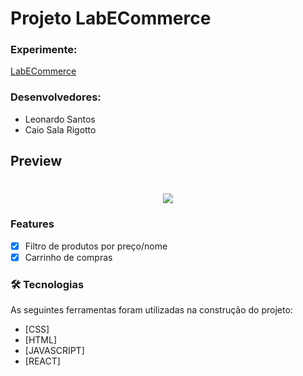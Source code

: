 # Projeto LabECommerce

### Experimente: 
<a href="http://valuable-tomatoes.surge.sh"> LabECommerce </a>

### Desenvolvedores: 
- Leonardo Santos
- Caio Sala Rigotto


## Preview
<h1 align="center">
  <img src="../../GitHub%20Grupo/Guimaraes-labe-commerce10/src/img/preview.png">
</h1>


### Features

- [x] Filtro de produtos por preço/nome
- [x] Carrinho de compras

### 🛠 Tecnologias

As seguintes ferramentas foram utilizadas na construção do projeto:

- [CSS]
- [HTML]
- [JAVASCRIPT]
- [REACT]